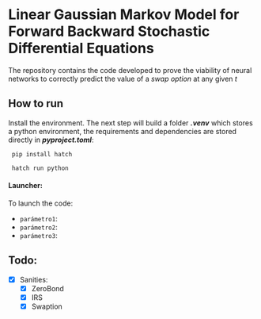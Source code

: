 # Linear Gaussian Markov Model for Forward Backward Stochastic Differential Equations

The repository contains the code developed to prove the viability of neural networks to correctly predict the value of a *swap option* at any given *t*

## How to run

Install the environment. The next step will build a folder ***.venv*** which stores a python environment, the requirements and dependencies are stored directly in ***pyproject.toml***:

<pre><code> pip install hatch</code></pre>

<pre><code> hatch run python</code></pre>

#### Launcher:

To launch the code:

- `parámetro1`:
- `parámetro2`:
- `parámetro3`:

## Todo:

- [X] Sanities:
  - [X] ZeroBond
  - [X] IRS
  - [X] Swaption
